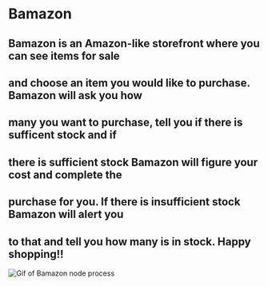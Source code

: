 # Bamazon

## Bamazon is an Amazon-like storefront where you can see items for sale
## and choose an item you would like to purchase. Bamazon will ask you how 
## many you want to purchase, tell you if there is sufficent stock and if 
## there is sufficient stock Bamazon will figure your cost and complete the 
## purchase for you. If there is insufficient stock Bamazon will alert you 
## to that and tell you how many is in stock. Happy shopping!!

![Gif of Bamazon node process](Images/bamazon.gif)